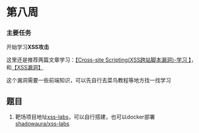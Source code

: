 # 第八周

### 主要任务

开始学习**XSS攻击**

这里还是推荐两篇文章学习：[【Cross-site Scripting(XSS跨站脚本漏洞)-学习 】](https://www.cnblogs.com/Hekeats-L/p/16927573.html)，和[【XSS漏洞】](https://blog.csdn.net/qq_61553520/article/details/130268475)

这个漏洞需要一些前端知识，可以先自行去菜鸟教程等地方找一找学习

## 题目

1. 靶场项目地址[xss-labs](https://github.com/do0dl3/xss-labs)，可以自行搭建，也可以docker部署[shadowaura/xss-labs](https://hub.docker.com/r/shadowaura/xss-labs)
